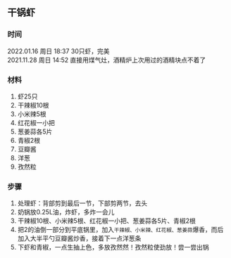## 干锅虾

### 时间
2022.01.16 周日 18:37 30只虾，完美  
2021.11.28 周日 14:52 直接用煤气灶，酒精炉上次用过的酒精块点不着了

### 材料
1. 虾25只
2. 干辣椒10根
3. 小米辣5根
4. 红花椒一小把
5. 葱姜蒜各5片
6. 青椒2根
7. 豆瓣酱
8. 洋葱
9. 孜然粒

### 步骤
1. 处理虾：背部剪到最后一节，下部剪两节，去头
2. 奶锅放0.25L油，炸虾，多炸一会儿
3. 干辣椒10根、小米辣5根、红花椒一小把、葱姜蒜各5片、青椒2根
4. 把2的油倒一部分到平底锅里，加入`干辣椒、小米辣、红花椒、葱姜蒜`爆香，而后加入大半平勺豆瓣酱炒香，接着下一点洋葱条
5. 下虾和青椒，一点生抽上色，多放孜然然！孜然粒使劲放！尝一尝出锅